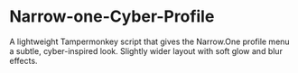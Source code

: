 # Narrow-one-Cyber-Profile
A lightweight Tampermonkey script that gives the Narrow.One profile menu a subtle, cyber-inspired look. Slightly wider layout with soft glow and blur effects.
